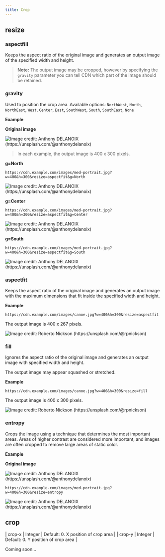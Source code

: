 ```yaml
---
title: Crop
---
```


## resize

### aspectfill

Keeps the aspect ratio of the original image and generates an output image of the specified width and height.

> **Note:** The output image may be cropped, however by specifying the `gravity` parameter you can tell CDN which part of the image should be retained.

### gravity

Used to position the crop area. Available options: `NorthWest`, `North`, `NorthEast`, `West`, `Center`, `East`, `SouthWest`, `South`, `SouthEast`, `None`

**Example**

**Original image**

![](/cdn/assets/med-portrait.jpeg "Image credit: Anthony DELANOIX (https://unsplash.com/@anthonydelanoix)")

> In each example, the output image is 400 x 300 pixels.

**g=North**

`https://cdn.example.com/images/med-portrait.jpg?w=400&h=300&resize=aspectfit&g=North`

![](/cdn/assets/med-portrait-north.jpeg "Image credit: Anthony DELANOIX (https://unsplash.com/@anthonydelanoix)")

**g=Center**

`https://cdn.example.com/images/med-portrait.jpg?w=400&h=300&resize=aspectfit&g=Center`

![](/cdn/assets/med-portrait-center.jpeg "Image credit: Anthony DELANOIX (https://unsplash.com/@anthonydelanoix)")

**g=South**

`https://cdn.example.com/images/med-portrait.jpg?w=400&h=300&resize=aspectfit&g=South`

![](/cdn/assets/med-portrait-south.jpeg "Image credit: Anthony DELANOIX (https://unsplash.com/@anthonydelanoix)")

### aspectfit

Keeps the aspect ratio of the original image and generates an output image with the maximum dimensions that fit inside the specified width and height.

**Example**

`https://cdn.example.com/images/canoe.jpg?w=400&h=300&resize=aspectfit`

The output image is 400 x 267 pixels.

![](/cdn/assets/canoe-w400-h300-aspectfit.jpeg "Image credit: Roberto Nickson (https://unsplash.com/@rpnickson)")

### fill

Ignores the aspect ratio of the original image and generates an output image with specified width and height.

The output image may appear squashed or stretched.

**Example**

`https://cdn.example.com/images/canoe.jpg?w=400&h=300&resize=fill`

The output image is 400 x 300 pixels.

![](/cdn/assets/canoe-w400-h300-fill.jpeg "Image credit: Roberto Nickson (https://unsplash.com/@rpnickson)")

### entropy

Crops the image using a technique that determines the most important areas. Areas of higher contrast are considered more important, and images are often cropped to remove large areas of static color.

**Example**

**Original image**

![](/cdn/assets/med-portrait.jpeg "Image credit: Anthony DELANOIX (https://unsplash.com/@anthonydelanoix)")

`https://cdn.example.com/images/med-portrait.jpg?w=400&h=300&resize=entropy`

![](/cdn/assets/med-portrait-entropy.jpeg "Image credit: Anthony DELANOIX (https://unsplash.com/@anthonydelanoix)")

## crop

| crop-x | Integer | Default: 0. X position of crop area |
| crop-y | Integer | Default: 0. Y position of crop area |

Coming soon…